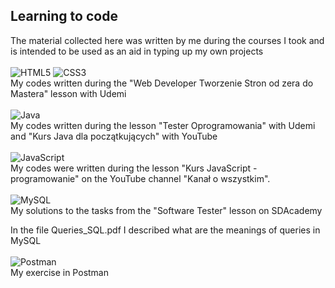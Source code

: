 
## Learning to code
The material collected here was written by me during the courses I took and is intended to be used as an aid in typing up my own projects
<br><br>
![HTML5](https://img.shields.io/badge/-HTML5-3776AB?style=flat&logo=HTML5&logoColor=white) 
![CSS3](https://img.shields.io/badge/-CSS3-3776AB?style=flat&logo=CSS3&logoColor=white)
<br>
My codes written during the "Web Developer Tworzenie Stron od zera do Mastera" lesson with Udemi
<br><br>
![Java](https://img.shields.io/badge/-Java-3776AB?style=flat&logo=java&logoColor=white)
<br>
My codes written during the lesson "Tester Oprogramowania" with Udemi and "Kurs Java dla początkujących" with YouTube
<br><br>
![JavaScript](https://img.shields.io/badge/-JavaScript-3776AB?style=flat&logo=JavaScript&logoColor=white)
<br>
My codes were written during the lesson "Kurs JavaScript - programowanie" on the YouTube channel "Kanał o wszystkim".
<br><br>
![MySQL](https://img.shields.io/badge/-MySQL-3776AB?style=flat&logo=MySQL&logoColor=white)
<br>
My solutions to the tasks from the "Software Tester" lesson on SDAcademy

In the file Queries_SQL.pdf I described what are the meanings of queries in MySQL
<br><br>
![Postman](https://img.shields.io/badge/-Postman-3776AB?style=flat&logo=Postman&logoColor=white)
<br>
My exercise in Postman